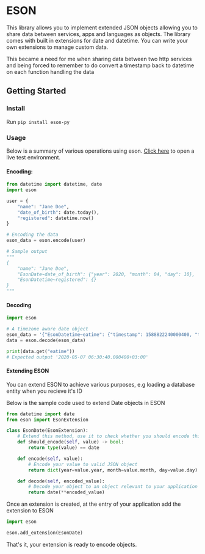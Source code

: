 # ESON

This library allows you to implement extended JSON objects allowing you to 
share data between services, apps and languages as objects. The library comes with
built in extensions for date and datetime. You can write your own extensions to manage 
custom data.

This became a need for me when sharing data between two http services and being
forced to remember to do convert a timestamp back to datetime on each function handling
the data

## Getting Started

### Install
Run `pip install eson-py`

### Usage
Below is a summary of various operations using eson. 
[Click here](https://repl.it/@Billcountry/eson-python) to open a live test environment.

#### Encoding:
```python
from datetime import datetime, date
import eson

user = {
    "name": "Jane Doe",
    "date_of_birth": date.today(),
    "registered": datetime.now()
}

# Encoding the data
eson_data = eson.encode(user)

# Sample output
"""
{
    "name": "Jane Doe",
    "EsonDate~date_of_birth": {"year": 2020, "month": 04, "day": 10},
    "EsonDatetime~registered": {}
}
"""
```

#### Decoding
```python
import eson

# A timezone aware date object
eson_data = '{"EsonDatetime~eatime": {"timestamp": 1588822240000400, "timezone": {"offset": 10800, "name": "EAT"}}}'
data = eson.decode(eson_data)

print(data.get("eatime"))
# Expected output '2020-05-07 06:30:40.000400+03:00'
```

#### Extending ESON
You can extend ESON to achieve various purposes, e.g loading a database entity when you recieve it's ID

Below is the sample code used to extend Date objects in ESON
```python
from datetime import date
from eson import EsonExtension

class EsonDate(EsonExtension):
    # Extend this method, use it to check whether you should encode this value
    def should_encode(self, value) -> bool:
        return type(value) == date

    def encode(self, value):
        # Encode your value to valid JSON object
        return dict(year=value.year, month=value.month, day=value.day)

    def decode(self, encoded_value):
        # Decode your object to an object relevant to your application
        return date(**encoded_value)
```

Once an extension is created, at the entry of your application add the extension to ESON
```python
import eson

eson.add_extension(EsonDate)
```

That's it, your extension is ready to encode objects.
